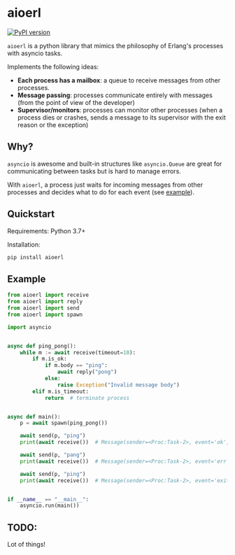 # aioerl

[![PyPI version](https://badge.fury.io/py/aioerl.svg)](https://badge.fury.io/py/aioerl)

`aioerl` is a python library that mimics the philosophy of Erlang's processes with asyncio tasks.

Implements the following ideas:

- **Each process has a mailbox**: a queue to receive messages from other processes.
- **Message passing**: processes communicate entirely with messages (from the point of view of the developer)
- **Supervisor/monitors**: processes can monitor other processes (when a process dies or crashes, sends a message to its supervisor with the exit reason or the exception)

## Why?

`asyncio` is awesome and built-in structures like `asyncio.Queue` are great for communicating between tasks but is hard to manage errors.

With `aioerl`, a process just waits for incoming messages from other processes and decides what to do for each event (see [example](##example)).

## Quickstart

Requirements: Python 3.7+

Installation:

```bash
pip install aioerl
```

## Example

```python
from aioerl import receive
from aioerl import reply
from aioerl import send
from aioerl import spawn

import asyncio


async def ping_pong():
    while m := await receive(timeout=10):
        if m.is_ok:
            if m.body == "ping":
                await reply("pong")
            else:
                raise Exception("Invalid message body")
        elif m.is_timeout:
            return  # terminate process


async def main():
    p = await spawn(ping_pong())

    await send(p, "ping")
    print(await receive())  # Message(sender=<Proc:Task-2>, event='ok', body='pong')

    await send(p, "pang")
    print(await receive())  # Message(sender=<Proc:Task-2>, event='err', body=Exception('Invalid message body'))

    await send(p, "ping")
    print(await receive())  # Message(sender=<Proc:Task-2>, event='exit', body='noproc')


if __name__ == "__main__":
    asyncio.run(main())
```

## TODO:

Lot of things!